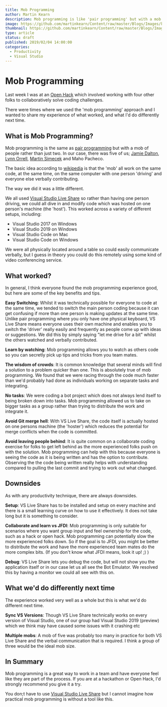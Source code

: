 ```yaml
---
title: Mob Programming
author: Martin Kearn
description: Mob programming is like 'pair programming' but with a mob rather than just two folks. I did this recently at a hack and it was great. Here are some tips based on what i learnt
image: https://github.com/martinkearn/Content/raw/master/Blogs/Images/kids-excited-at-a-laptop.jpg
thumbnail: https://github.com/martinkearn/Content/raw/master/Blogs/Images/kids-excited-at-a-laptop-thumb.jpg
type: article
status: draft
published: 2019/02/04 14:00:00
categories: 
  - Productivity
  - Visual Studio
---
```


# Mob Programming

Last week I was at an [Open Hack](https://www.microsoftevents.com/profile/form/index.cfm?PKformID=0x5952150abcd) which involved working with four other folks to collaboratively solve coding challenges.

There were times where we used the 'mob programming' approach and I wanted to share my experience of what worked, and what I'd do differently next time.

## What is Mob Programming?

Mob programming is the same as [pair programming](https://en.wikipedia.org/wiki/Pair_programming) but with a mob of people rather than just two. In our case, there was five of us; [Jamie Dalton](https://twitter.com/daltskin), [Lynn Orrell](https://twitter.com/Lynn_Orrell), [Martin Simecek](https://twitter.com/deeedx) and Maho Pacheco.

The basic idea according to [wikipedia](https://en.wikipedia.org/wiki/Mob_programming) is that the 'mob' all work on the same code, at the same time, on the same computer with one person 'driving' and everyone else verbally contributing. 

The way we did it was a little different.

We all used [Visual Studio Live Share](https://code.visualstudio.com/blogs/2017/11/15/live-share) so rather than having one person driving, we could all dive in and modify code which was hosted on one person's machine (the 'host'). This worked across a variety of different setups, including:

* Visual Studio 2017 on Windows
* Visual Studio 2019 on Windows
* Visual Studio Code on Mac
* Visual Studio Code on Windows

We were all physically located around a table so could easily communicate verbally, but I guess in theory you could do this remotely using some kind of video conferencing service.

## What worked?

In general, I think everyone found the mob programming experience good, but here are some of the key benefits and tips.

**Easy Switching**: Whilst it was technically possible for everyone to code at the same time, we tended to switch the main person coding because it can get confusing if more than one person is making updates at the same time. Unlike pair programming where you only have one physical keyboard, VS Live Share means everyone uses their own machine and enables you to switch the 'driver' really easily and frequently as people come up with ideas or suggestions. We did this by simply saying "let me drive for a bit" whilst the others watched and verbally contributed.

**Learn by watching**: Mob programming allows you to watch as others code so you can secretly pick up tips and tricks from you team mates.

**The wisdom of crowds**: It is common knowledge that several minds will find a solution to a problem quicker than one. This is absolutely true of mob programming. We found that we were racing through the code much faster than we'd probably had done as individuals working on separate tasks and integrating.

**No tasks**: We were coding a bot project which does not always lend itself to being broken down into tasks. Mob programming allowed us to take on bigger tasks as a group rather than trying to distribute the work and integrate it.

**Avoid Git merge hell**: With VS Live Share, the code itself is actually hosted on one persons machine (the 'hoster') which reduces the potential for merge conflicts when the code is committed.

**Avoid leaving people behind**: It is quite common on a collaborate coding exercise for folks to get left behind as the more experienced folks push on with the solution. Mob programming can help with this because everyone is seeing the code as it is being written and has the option to contribute. Observing the the code being written really helps with understanding compared to pulling the last commit and trying to work out what changed.

## Downsides

As with any productivity technique, there are always downsides.

**Setup**: VS Live Share has to be installed and setup on every machine and there is a small learning curve on how to use it effectively. It does not take long but it is something to consider.

**Collaborate and learn vs JFDI**: Mob programming is only suitable for scenarios where you want group input and feel ownership for the code, such as a hack or open hack. Mob programming can potentially slow the more experienced folks down. So if the goal is to JFDI, you might be better to distribute the work and have the more experienced team mates do the more complex bits. (If you don't know what JFDI means, look it up! ;) )

**Debug**: VS Live Share lets you debug the code, but will not show you the application itself or in our case let us all see the Bot Emulator. We resolved this by having a monitor we could all see with this on.

## What we'd do differently next time

The experience worked very well as a whole but this is what we'd do different next time.

**Sync VS Versions**: Though VS Live Share technically works on every version of Visual Studio, one of our group had Visual Studio 2019 (preview) which we think may have caused some issues with it crashing etc

**Multiple mobs**: A mob of five was probably too many in practice for both VS Live Share and the verbal communication that is required. I think a group of three would be the ideal mob size.

## In Summary

Mob programming is a great way to work in a team and have everyone feel like they are part of the process. If you are at a hackathon or Open Hack, I'd strongly recommend you give it a try.

You don;t have to use [Visual Studio Live Share](https://code.visualstudio.com/blogs/2017/11/15/live-share) but I cannot imagine how practical mob programming is without a tool like this.